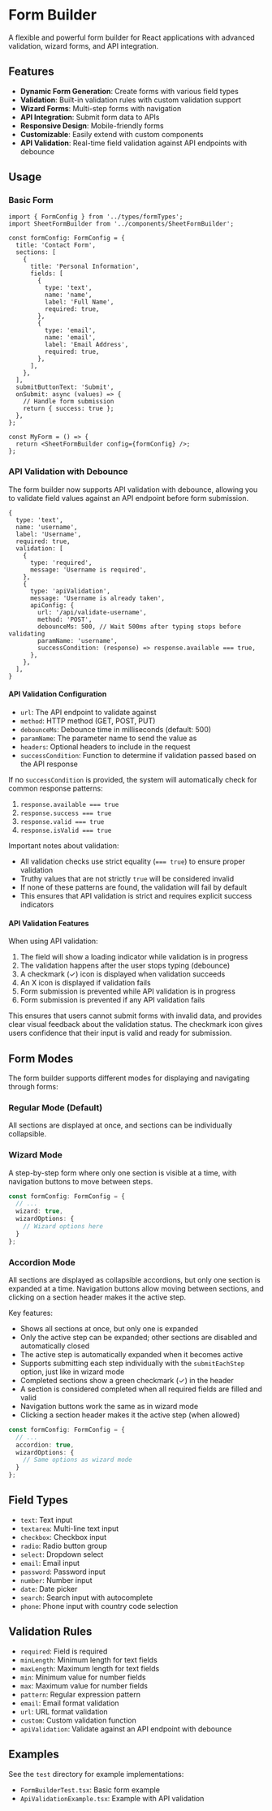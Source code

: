 # Form Builder

A flexible and powerful form builder for React applications with advanced validation, wizard forms, and API integration.

## Features

- **Dynamic Form Generation**: Create forms with various field types
- **Validation**: Built-in validation rules with custom validation support
- **Wizard Forms**: Multi-step forms with navigation
- **API Integration**: Submit form data to APIs
- **Responsive Design**: Mobile-friendly forms
- **Customizable**: Easily extend with custom components
- **API Validation**: Real-time field validation against API endpoints with debounce

## Usage

### Basic Form

```tsx
import { FormConfig } from '../types/formTypes';
import SheetFormBuilder from '../components/SheetFormBuilder';

const formConfig: FormConfig = {
  title: 'Contact Form',
  sections: [
    {
      title: 'Personal Information',
      fields: [
        {
          type: 'text',
          name: 'name',
          label: 'Full Name',
          required: true,
        },
        {
          type: 'email',
          name: 'email',
          label: 'Email Address',
          required: true,
        },
      ],
    },
  ],
  submitButtonText: 'Submit',
  onSubmit: async (values) => {
    // Handle form submission
    return { success: true };
  },
};

const MyForm = () => {
  return <SheetFormBuilder config={formConfig} />;
};
```

### API Validation with Debounce

The form builder now supports API validation with debounce, allowing you to validate field values against an API endpoint before form submission.

```tsx
{
  type: 'text',
  name: 'username',
  label: 'Username',
  required: true,
  validation: [
    {
      type: 'required',
      message: 'Username is required',
    },
    {
      type: 'apiValidation',
      message: 'Username is already taken',
      apiConfig: {
        url: '/api/validate-username',
        method: 'POST',
        debounceMs: 500, // Wait 500ms after typing stops before validating
        paramName: 'username',
        successCondition: (response) => response.available === true,
      },
    },
  ],
}
```

#### API Validation Configuration

- `url`: The API endpoint to validate against
- `method`: HTTP method (GET, POST, PUT)
- `debounceMs`: Debounce time in milliseconds (default: 500)
- `paramName`: The parameter name to send the value as
- `headers`: Optional headers to include in the request
- `successCondition`: Function to determine if validation passed based on the API response

If no `successCondition` is provided, the system will automatically check for common response patterns:
1. `response.available === true`
2. `response.success === true`
3. `response.valid === true`
4. `response.isValid === true`

Important notes about validation:
- All validation checks use strict equality (`=== true`) to ensure proper validation
- Truthy values that are not strictly `true` will be considered invalid
- If none of these patterns are found, the validation will fail by default
- This ensures that API validation is strict and requires explicit success indicators

#### API Validation Features

When using API validation:
1. The field will show a loading indicator while validation is in progress
2. The validation happens after the user stops typing (debounce)
3. A checkmark (✓) icon is displayed when validation succeeds
4. An X icon is displayed if validation fails
5. Form submission is prevented while API validation is in progress
6. Form submission is prevented if any API validation fails

This ensures that users cannot submit forms with invalid data, and provides clear visual feedback about the validation status. The checkmark icon gives users confidence that their input is valid and ready for submission.

## Form Modes

The form builder supports different modes for displaying and navigating through forms:

### Regular Mode (Default)

All sections are displayed at once, and sections can be individually collapsible.

### Wizard Mode

A step-by-step form where only one section is visible at a time, with navigation buttons to move between steps.

```typescript
const formConfig: FormConfig = {
  // ...
  wizard: true,
  wizardOptions: {
    // Wizard options here
  }
};
```

### Accordion Mode

All sections are displayed as collapsible accordions, but only one section is expanded at a time. Navigation buttons allow moving between sections, and clicking on a section header makes it the active step.

Key features:
- Shows all sections at once, but only one is expanded
- Only the active step can be expanded; other sections are disabled and automatically closed
- The active step is automatically expanded when it becomes active
- Supports submitting each step individually with the `submitEachStep` option, just like in wizard mode
- Completed sections show a green checkmark (✓) in the header
- A section is considered completed when all required fields are filled and valid
- Navigation buttons work the same as in wizard mode
- Clicking a section header makes it the active step (when allowed)

```typescript
const formConfig: FormConfig = {
  // ...
  accordion: true,
  wizardOptions: {
    // Same options as wizard mode
  }
};
```

## Field Types

- `text`: Text input
- `textarea`: Multi-line text input
- `checkbox`: Checkbox input
- `radio`: Radio button group
- `select`: Dropdown select
- `email`: Email input
- `password`: Password input
- `number`: Number input
- `date`: Date picker
- `search`: Search input with autocomplete
- `phone`: Phone input with country code selection

## Validation Rules

- `required`: Field is required
- `minLength`: Minimum length for text fields
- `maxLength`: Maximum length for text fields
- `min`: Minimum value for number fields
- `max`: Maximum value for number fields
- `pattern`: Regular expression pattern
- `email`: Email format validation
- `url`: URL format validation
- `custom`: Custom validation function
- `apiValidation`: Validate against an API endpoint with debounce

## Examples

See the `test` directory for example implementations:
- `FormBuilderTest.tsx`: Basic form example
- `ApiValidationExample.tsx`: Example with API validation